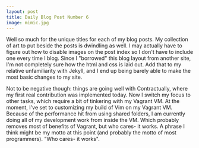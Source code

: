```yaml
---
layout: post
title: Daily Blog Post Number 6
image: mimic.jpg
---
```


Well so much for the unique titles for each of my blog posts. My collection of art to put beside the posts is dwindling as well. I may actually have to figure out how to disable images on the post index so I don't have to include one every time I blog. Since I "borrowed" this blog layout from another site, I'm not completely sure how the html and css is laid out. Add that to my relative unfamiliarity with Jekyll, and I end up being barely able to make the most basic changes to my site. 

Not to be negative though: things are going well with Contractually, where my first real contribution was implemented today. Now I switch my focus to other tasks, which require a bit of tinkering with my Vagrant VM. At the moment, I've set to customizing my build of Vim on my Vagrant VM. Because of the performance hit from using shared folders, I am currently doing all of my development work from inside the VM. Which probably removes most of benefits of Vagrant, but who cares- it works. A phrase I think might be my motto at this point (and probably the motto of most programmers). "Who cares- it works".